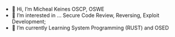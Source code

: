 - 👋 Hi, I’m Micheal Keines OSCP, OSWE
- 👀 I’m interested in ... Secure Code Review, Reversing, Exploit Development;
- 🌱 I’m currently Learning System Programming (RUST) and OSED


